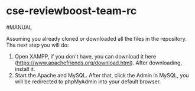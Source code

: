 # cse-reviewboost-team-rc

#MANUAL

Assuming you already cloned or downloaded all the files in the repository. The next step you will do:

1. Open XAMPP, if you don't have, you can download it here (https://www.apachefriends.org/download.html). After downloading, install it.
2. Start the Apache and MySQL. After that, click the Admin in MySQL, you will be redirected to phpMyAdmin into your default browser.
